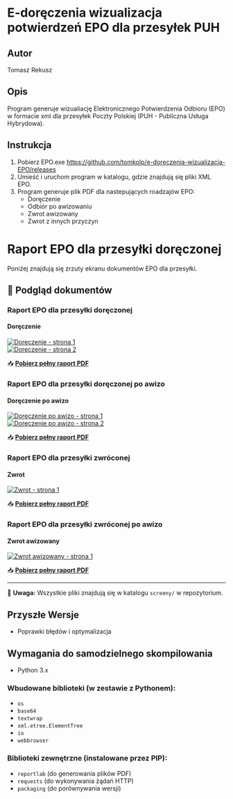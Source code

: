 # E-doręczenia wizualizacja potwierdzeń EPO dla przesyłek PUH

## Autor
Tomasz Rekusz

## Opis
Program generuje wizualiację Elektronicznego Potwierdzenia Odbioru (EPO) w formacie xml dla przesyłek Poczty Polskiej (PUH - Publiczna Usługa Hybrydowa).

## Instrukcja
1. Pobierz EPO.exe https://github.com/tomkolp/e-doreczenia-wizualizacja-EPO/releases
2. Umieść i uruchom program w katalogu, gdzie znajdują się pliki XML EPO.
3. Program generuje plik PDF dla nastepujących roadzajów EPO:
   - Doręczenie
   - Odbiór po awizowaniu
   - Zwrot awizowany
   - Zwrot z innych przyczyn
  
# Raport EPO dla przesyłki doręczonej

Poniżej znajdują się zrzuty ekranu dokumentów EPO dla przesyłki.

## 📄 Podgląd dokumentów

### Raport EPO dla przesyłki doręczonej
#### Doręczenie
[![Doręczenie - strona 1](screeny/doreczenie-page-001.jpg)](screeny/doreczenie-page-001.jpg)  
[![Doręczenie - strona 2](screeny/doreczenie-page-002.jpg)](screeny/doreczenie-page-002.jpg)  

📥 **[Pobierz pełny raport PDF](screeny/doreczenie.pdf)**

### Raport EPO dla przesyłki doręczonej po awizo
#### Doręczenie po awizo
[![Doręczenie po awizo - strona 1](screeny/doreczenie_po_awizo-page-001.jpg)](screeny/doreczenie_po_awizo-page-001.jpg)  
[![Doręczenie po awizo - strona 2](screeny/doreczenie_po_awizo-page-002.jpg)](screeny/doreczenie_po_awizo-page-002.jpg)  

📥 **[Pobierz pełny raport PDF](screeny/doreczenie_po_awizo.pdf)**

### Raport EPO dla przesyłki zwróconej
#### Zwrot
[![Zwrot - strona 1](screeny/zwrot-page-001.jpg)](screeny/zwrot-page-001.jpg)  

📥 **[Pobierz pełny raport PDF](screeny/zwrot.pdf)**

### Raport EPO dla przesyłki zwróconej po awizo
#### Zwrot awizowany
[![Zwrot awizowany - strona 1](screeny/zwrot_awizowany-page-001.jpg)](screeny/zwrot_awizowany-page-001.jpg)  

📥 **[Pobierz pełny raport PDF](screeny/zwrot_awizowany.pdf)**

---

📌 **Uwaga:** Wszystkie pliki znajdują się w katalogu `screeny/` w repozytorium.



## Przyszłe Wersje
- Poprawki błędów i optymalizacja

## Wymagania do samodzielnego skompilowania
- Python 3.x

### Wbudowane biblioteki (w zestawie z Pythonem):
- `os`
- `base64`
- `textwrap`
- `xml.etree.ElementTree`
- `io`
- `webbrowser`

### Biblioteki zewnętrzne (instalowane przez PIP):
- `reportlab` (do generowania plików PDF)
- `requests` (do wykonywania żądań HTTP)
- `packaging` (do porównywania wersji)
